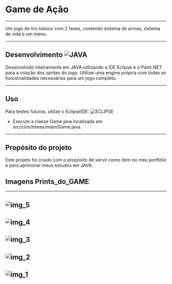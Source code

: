 # Game de Ação
---
Um jogo de tiro básico com 2 fases, contendo sistema de armas, sistema de vida e um menu.

---
## Desenvolvimento ![JAVA](https://img.shields.io/badge/Java-ED8B00?style=for-the-badge&logo=openjdk&logoColor=white)

Desenvolvido inteiramente em JAVA utilizando a IDE Eclipse e o Paint.NET para a criação dos sprites do jogo. Utilizei uma engine própria com todas as funcionalidades necessárias para um jogo completo.

---
## Uso

Para testes futuros, utilize o EclipseIDE: ![ECLIPSE](https://img.shields.io/badge/Eclipse-2C2255?style=for-the-badge&logo=eclipse&logoColor=white)
* Execute a classe Game.java localizada em src/com/lmnes/main/Game.java.
---

## Propósito do projeto

Este projeto foi criado com o propósito de servir como item no meu portfólio e para aprimorar meus estudos em JAVA.

## Imagens Prints_do_GAME

---
![img_5](https://github.com/LucasMarkNes/Game_Acao/assets/103937259/67917f50-d27d-4f2c-810d-6180113ff950)
---
![img_4](https://github.com/LucasMarkNes/Game_Acao/assets/103937259/e54cc69b-914f-4624-bd4c-2519bf8239f2)
---
![img_3](https://github.com/LucasMarkNes/Game_Acao/assets/103937259/1283c90e-e480-4351-9b18-858af52c084b)
---
![img_2](https://github.com/LucasMarkNes/Game_Acao/assets/103937259/6a47551c-d93e-4deb-8849-236ad436f6c4)
---
![img_1](https://github.com/LucasMarkNes/Game_Acao/assets/103937259/170cbb1d-7ab8-49a2-b95f-64976f72a086)
---




